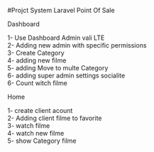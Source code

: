 #Projct System Laravel Point Of Sale

Dashboard

1- Use Dashboard Admin vali LTE </br>
2- Adding new admin with specific permissions </br>
3- Create Category </br>
4- adding new filme </br>
5- adding Move to multe Category </br>
6- adding super admin settings socialite </br>
6- Count witch filme </br>

Home


1- create client acount </br>
2- Adding client filme to favorite </br>
3- watch filme </br>
4- watch new filme </br>
5- show Category filme </br>
